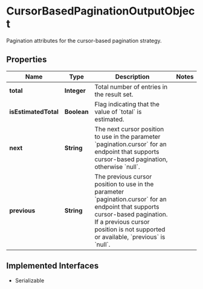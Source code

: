 

# CursorBasedPaginationOutputObject

Pagination attributes for the cursor-based pagination strategy.

## Properties

Name | Type | Description | Notes
------------ | ------------- | ------------- | -------------
**total** | **Integer** | Total number of entries in the result set. | 
**isEstimatedTotal** | **Boolean** | Flag indicating that the value of &#x60;total&#x60; is estimated. | 
**next** | **String** | The next cursor position to use in the parameter &#x60;pagination.cursor&#x60; for an endpoint that supports cursor-based pagination, otherwise &#x60;null&#x60;. | 
**previous** | **String** | The previous cursor position to use in the parameter &#x60;pagination.cursor&#x60; for an endpoint that supports cursor-based pagination. If a previous cursor position is not supported or available, &#x60;previous&#x60; is &#x60;null&#x60;. | 


## Implemented Interfaces

* Serializable


